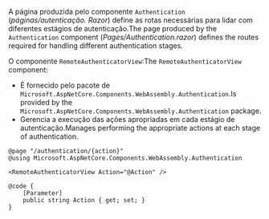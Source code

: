<span data-ttu-id="f3d14-101">A página produzida pelo componente `Authentication` (*páginas/autenticação. Razor*) define as rotas necessárias para lidar com diferentes estágios de autenticação.</span><span class="sxs-lookup"><span data-stu-id="f3d14-101">The page produced by the `Authentication` component (*Pages/Authentication.razor*) defines the routes required for handling different authentication stages.</span></span>

<span data-ttu-id="f3d14-102">O componente `RemoteAuthenticatorView`:</span><span class="sxs-lookup"><span data-stu-id="f3d14-102">The `RemoteAuthenticatorView` component:</span></span>

* <span data-ttu-id="f3d14-103">É fornecido pelo pacote de `Microsoft.AspNetCore.Components.WebAssembly.Authentication`.</span><span class="sxs-lookup"><span data-stu-id="f3d14-103">Is provided by the `Microsoft.AspNetCore.Components.WebAssembly.Authentication` package.</span></span>
* <span data-ttu-id="f3d14-104">Gerencia a execução das ações apropriadas em cada estágio de autenticação.</span><span class="sxs-lookup"><span data-stu-id="f3d14-104">Manages performing the appropriate actions at each stage of authentication.</span></span>

```razor
@page "/authentication/{action}"
@using Microsoft.AspNetCore.Components.WebAssembly.Authentication

<RemoteAuthenticatorView Action="@Action" />

@code {
    [Parameter]
    public string Action { get; set; }
}
```
